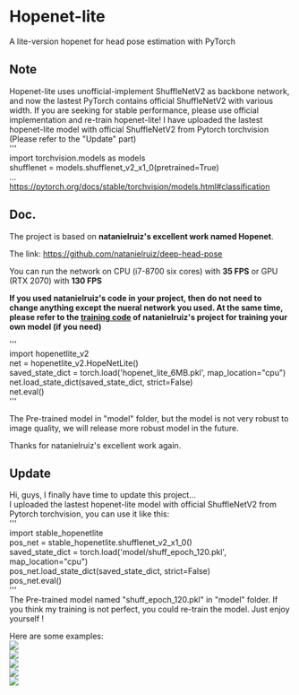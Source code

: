 # Hopenet-lite
A lite-version hopenet for head pose estimation with PyTorch  

## Note  
Hopenet-lite uses unofficial-implement ShuffleNetV2 as backbone network, and now the lastest PyTorch contains official ShuffleNetV2 with various width. If you are seeking for stable performance, please use official implementation and re-train hopenet-lite! I have uploaded the lastest hopenet-lite model with official ShuffleNetV2 from Pytorch torchvision (Please refer to the "Update" part)  
'''  
import torchvision.models as models  
shufflenet = models.shufflenet_v2_x1_0(pretrained=True)  
...  
https://pytorch.org/docs/stable/torchvision/models.html#classification

## Doc.  
The project is based on **natanielruiz's excellent work named Hopenet**.

The link: https://github.com/natanielruiz/deep-head-pose

You can run the network on CPU (i7-8700 six cores) with **35 FPS** or GPU (RTX 2070) with **130 FPS**

**If you used natanielruiz's code in your project, then do not need to change anything except the nueral network you used. At the same time, please refer to the [training code](https://github.com/natanielruiz/deep-head-pose/blob/master/code/train_hopenet.py) of natanielruiz's project for training your own model (if you need)**

'''  
import hopenetlite_v2  
net = hopenetlite_v2.HopeNetLite()  
saved_state_dict = torch.load('hopenet_lite_6MB.pkl', map_location="cpu")  
net.load_state_dict(saved_state_dict, strict=False)  
net.eval()  
'''

The Pre-trained model in "model" folder, but the model is not very robust to image quality, we will release more 
robust model in the future.

Thanks for natanielruiz's excellent work again.  

## Update  
Hi, guys, I finally have time to update this project...  
I uploaded the lastest hopenet-lite model with official ShuffleNetV2 from Pytorch torchvision, you can use it like this:  
'''  
import stable_hopenetlite  
pos_net = stable_hopenetlite.shufflenet_v2_x1_0()  
saved_state_dict = torch.load('model/shuff_epoch_120.pkl', map_location="cpu")  
pos_net.load_state_dict(saved_state_dict, strict=False)  
pos_net.eval()  
'''  
The Pre-trained model named "shuff_epoch_120.pkl" in "model" folder. If you think my training is not perfect, you could re-train the model. Just enjoy yourself !  

Here are some examples:  
![](https://github.com/OverEuro/deep-head-pose-lite/blob/master/figs/th1.png)  
![](https://github.com/OverEuro/deep-head-pose-lite/blob/master/figs/th2.png)  
![](https://github.com/OverEuro/deep-head-pose-lite/blob/master/figs/th3.png)  
![](https://github.com/OverEuro/deep-head-pose-lite/blob/master/figs/th4.png)  
![](https://github.com/OverEuro/deep-head-pose-lite/blob/master/figs/th5.png)
